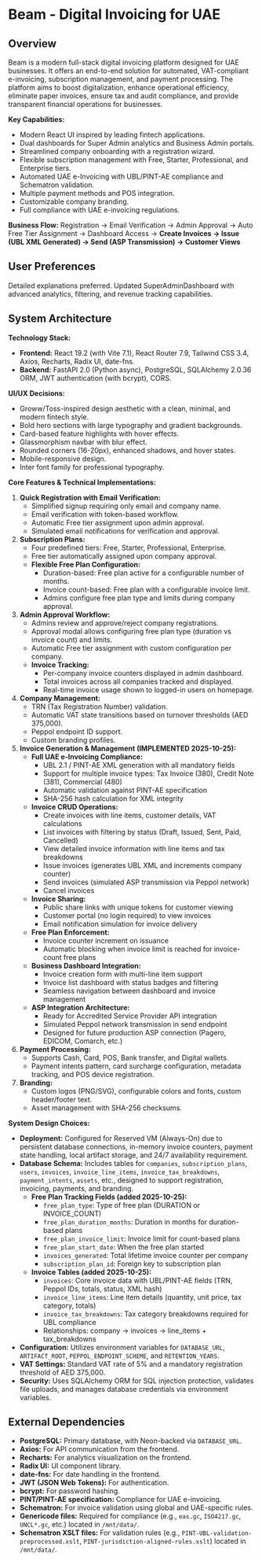 # Beam - Digital Invoicing for UAE

## Overview
Beam is a modern full-stack digital invoicing platform designed for UAE businesses. It offers an end-to-end solution for automated, VAT-compliant e-invoicing, subscription management, and payment processing. The platform aims to boost digitalization, enhance operational efficiency, eliminate paper invoices, ensure tax and audit compliance, and provide transparent financial operations for businesses.

**Key Capabilities:**
- Modern React UI inspired by leading fintech applications.
- Dual dashboards for Super Admin analytics and Business Admin portals.
- Streamlined company onboarding with a registration wizard.
- Flexible subscription management with Free, Starter, Professional, and Enterprise tiers.
- Automated UAE e-Invoicing with UBL/PINT-AE compliance and Schematron validation.
- Multiple payment methods and POS integration.
- Customizable company branding.
- Full compliance with UAE e-invoicing regulations.

**Business Flow:**
Registration → Email Verification → Admin Approval → Auto Free Tier Assignment → Dashboard Access → **Create Invoices → Issue (UBL XML Generated) → Send (ASP Transmission) → Customer Views**

## User Preferences
Detailed explanations preferred. Updated SuperAdminDashboard with advanced analytics, filtering, and revenue tracking capabilities.

## System Architecture

**Technology Stack:**
- **Frontend:** React 19.2 (with Vite 7.1), React Router 7.9, Tailwind CSS 3.4, Axios, Recharts, Radix UI, date-fns.
- **Backend:** FastAPI 2.0 (Python async), PostgreSQL, SQLAlchemy 2.0.36 ORM, JWT authentication (with bcrypt), CORS.

**UI/UX Decisions:**
- Groww/Toss-inspired design aesthetic with a clean, minimal, and modern fintech style.
- Bold hero sections with large typography and gradient backgrounds.
- Card-based feature highlights with hover effects.
- Glassmorphism navbar with blur effect.
- Rounded corners (16-20px), enhanced shadows, and hover states.
- Mobile-responsive design.
- Inter font family for professional typography.

**Core Features & Technical Implementations:**
1.  **Quick Registration with Email Verification:**
    *   Simplified signup requiring only email and company name.
    *   Email verification with token-based workflow.
    *   Automatic Free tier assignment upon admin approval.
    *   Simulated email notifications for verification and approval.
2.  **Subscription Plans:**
    *   Four predefined tiers: Free, Starter, Professional, Enterprise.
    *   Free tier automatically assigned upon company approval.
    *   **Flexible Free Plan Configuration:**
        -   Duration-based: Free plan active for a configurable number of months.
        -   Invoice count-based: Free plan with a configurable invoice limit.
        -   Admins configure free plan type and limits during company approval.
3.  **Admin Approval Workflow:**
    *   Admins review and approve/reject company registrations.
    *   Approval modal allows configuring free plan type (duration vs invoice count) and limits.
    *   Automatic Free tier assignment with custom configuration per company.
    *   **Invoice Tracking:**
        -   Per-company invoice counters displayed in admin dashboard.
        -   Total invoices across all companies tracked and displayed.
        -   Real-time invoice usage shown to logged-in users on homepage.
4.  **Company Management:**
    *   TRN (Tax Registration Number) validation.
    *   Automatic VAT state transitions based on turnover thresholds (AED 375,000).
    *   Peppol endpoint ID support.
    *   Custom branding profiles.
5.  **Invoice Generation & Management (IMPLEMENTED 2025-10-25):**
    *   **Full UAE e-Invoicing Compliance:**
        -   UBL 2.1 / PINT-AE XML generation with all mandatory fields
        -   Support for multiple invoice types: Tax Invoice (380), Credit Note (381), Commercial (480)
        -   Automatic validation against PINT-AE specification
        -   SHA-256 hash calculation for XML integrity
    *   **Invoice CRUD Operations:**
        -   Create invoices with line items, customer details, VAT calculations
        -   List invoices with filtering by status (Draft, Issued, Sent, Paid, Cancelled)
        -   View detailed invoice information with line items and tax breakdowns
        -   Issue invoices (generates UBL XML and increments company counter)
        -   Send invoices (simulated ASP transmission via Peppol network)
        -   Cancel invoices
    *   **Invoice Sharing:**
        -   Public share links with unique tokens for customer viewing
        -   Customer portal (no login required) to view invoices
        -   Email notification simulation for invoice delivery
    *   **Free Plan Enforcement:**
        -   Invoice counter increment on issuance
        -   Automatic blocking when invoice limit is reached for invoice-count free plans
    *   **Business Dashboard Integration:**
        -   Invoice creation form with multi-line item support
        -   Invoice list dashboard with status badges and filtering
        -   Seamless navigation between dashboard and invoice management
    *   **ASP Integration Architecture:**
        -   Ready for Accredited Service Provider API integration
        -   Simulated Peppol network transmission in send endpoint
        -   Designed for future production ASP connection (Pagero, EDICOM, Comarch, etc.)
6.  **Payment Processing:**
    *   Supports Cash, Card, POS, Bank transfer, and Digital wallets.
    *   Payment intents pattern, card surcharge configuration, metadata tracking, and POS device registration.
7.  **Branding:**
    *   Custom logos (PNG/SVG), configurable colors and fonts, custom header/footer text.
    *   Asset management with SHA-256 checksums.

**System Design Choices:**
- **Deployment:** Configured for Reserved VM (Always-On) due to persistent database connections, in-memory invoice counters, payment state handling, local artifact storage, and 24/7 availability requirement.
- **Database Schema:** Includes tables for `companies`, `subscription_plans`, `users`, `invoices`, `invoice_line_items`, `invoice_tax_breakdowns`, `payment_intents`, `assets`, etc., designed to support registration, invoicing, payments, and branding.
  - **Free Plan Tracking Fields (added 2025-10-25):**
    - `free_plan_type`: Type of free plan (DURATION or INVOICE_COUNT)
    - `free_plan_duration_months`: Duration in months for duration-based plans
    - `free_plan_invoice_limit`: Invoice limit for count-based plans
    - `free_plan_start_date`: When the free plan started
    - `invoices_generated`: Total lifetime invoice counter per company
    - `subscription_plan_id`: Foreign key to subscription plan
  - **Invoice Tables (added 2025-10-25):**
    - `invoices`: Core invoice data with UBL/PINT-AE fields (TRN, Peppol IDs, totals, status, XML hash)
    - `invoice_line_items`: Line item details (quantity, unit price, tax category, totals)
    - `invoice_tax_breakdowns`: Tax category breakdowns required for UBL compliance
    - Relationships: company → invoices → line_items + tax_breakdowns
- **Configuration:** Utilizes environment variables for `DATABASE_URL`, `ARTIFACT_ROOT`, `PEPPOL_ENDPOINT_SCHEME`, and `RETENTION_YEARS`.
- **VAT Settings:** Standard VAT rate of 5% and a mandatory registration threshold of AED 375,000.
- **Security:** Uses SQLAlchemy ORM for SQL injection protection, validates file uploads, and manages database credentials via environment variables.

## External Dependencies

-   **PostgreSQL:** Primary database, with Neon-backed via `DATABASE_URL`.
-   **Axios:** For API communication from the frontend.
-   **Recharts:** For analytics visualization on the frontend.
-   **Radix UI:** UI component library.
-   **date-fns:** For date handling in the frontend.
-   **JWT (JSON Web Tokens):** For authentication.
-   **bcrypt:** For password hashing.
-   **PINT/PINT-AE specification:** Compliance for UAE e-invoicing.
-   **Schematron:** For invoice validation using global and UAE-specific rules.
-   **Genericode files:** Required for compliance (e.g., `eas.gc`, `ISO4217.gc`, `UNCL*.gc`, etc.) located in `/mnt/data/`.
-   **Schematron XSLT files:** For validation rules (e.g., `PINT-UBL-validation-preprocessed.xslt`, `PINT-jurisdiction-aligned-rules.xslt`) located in `/mnt/data/`.